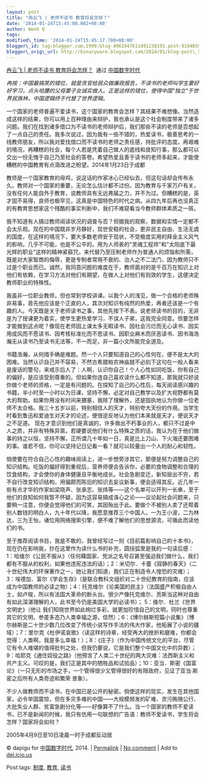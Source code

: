 ```yaml
--- 
layout: post 
title: "冉云飞 | 老师不读书 教育将会怎样？" 
date: '2014-01-24T15:45:00.002+08:00' 
author: Wenh Q
tags:
modified\_time: '2014-01-24T15:45:17.780+08:00' 
blogger\_id: tag:blogger.com,1999:blog-4961947611491238191.post-9194859855361716323
blogger\_orig\_url: http://binaryware.blogspot.com/2014/01/blog-post\_567.html
--- 
```

[冉云飞 |
老师不读书
教育将会怎样？](http://feedproxy.google.com/~r/chinadigitaltimes/IyPt/~3/yeZ7yuJFd5I/)  通过
[中国数字时代](http://chinadigitaltimes.net/chinese)



*冉按：中国最搞笑的错位，就是贪官给民众做廉政报告，不读书的老师叫学生要好好学习，点头哈腰的父母要子女诚实做人。正是这样的错位，使得中国"独立"于世界民族林，中国逻辑终于代替了世界逻辑。*



一个国家的老师普遍不爱读书，这个国家的教育会怎样？其结果不难想像。当然造成这样的结果，你可以用上百种理由来辩护，我也承认是这个社会制度带来了诸多问题。我们在找到诸多借口为不读书的老师辩护后，我们那些不读的老师是否想起了一点自己的责任。我多次说过，因为我有一些不错的，热爱读书，极善思考的一线教师朋友，所以我对爱找借口而不读书的老师之责任感，持批评的态度。再艰难的境况，再糟糕的社会，每个人若是凭着自己做人的底线和良知行事，那么都可以交出一份无愧于自己乃至社会的答卷。希望热爱且善于读书的老师多起来，才能使糟糕的中国教育有点滴改进之盼望。2014年1月23日于成都



教师是一个国家教育的母鸡，说这话的作家冰心已经仙去，但这句话却会传布永久。教师对一个国家的重要，无论怎么估计都不过份。因为教育与千家万户有关，没有任何人能自外于教育，说教师具有无远弗届之力，并不为过。但糟糕的是，英才固不易得，良师也极罕见，这真是中国特色的时代之病。从四九年后再也没真正的有教育思想家这个残酷的事实判断中，我们不难窥看当今教师群体素质之一斑。



我不知道有人搞过教师阅读状况的调查与否？但据我的观察，数据和实情一定都不会太乐观。现在的中国既非岁月静好，现世安稳的社会，更非民主自由、生活无虞的国度，在这样的境况下，要大多数老师安于现状，不受极度实用的拜金主义风气的影响，几乎不可能，也是不公平的。用为人师表的"灵魂工程师"和"太阳底下最光辉的职业"这样的精神紧箍咒，来代替乃至压制老师作为普通人的烦恼和所需，既是对大家智商的侮辱，更是专制者常用不衰的、治人之不二法门，因为教师只不过是个职业而已。诚然，我同意问题的难度在于，教师面对的是千百万在知识上对他们有依赖，在学习方法对他们有期望，在做人上对他们有则效的学生，这便决定教师职业的特殊性。



我虽非一位职业教师，但也常到学校讲课。以我个人的浅见，做一个合格的老师殊非易事，首先他应该是个正直的人，其次对知识有纯然的热爱，再者还该是一个有趣的人。今天既是关于老师读书之事，其他先按下不表。说老师读书的目的，无非是为了授课更为着实，使学生更热爱学习，不误人子弟，这我完全同意。但要怎样才能做到这点呢？像现在老师因上课太多无暇读书、因社会污烂而无心读书、因实用成风而不愿读书、因考核标准化而不思读书、因职业麻木而厌恶读书、因书海浩瀚无从读书乃至读书无法等，不一而足，非一篇小文所能完全道及。



书籍浩瀚，从何措手确是难题。然一个人只要知道自己的心性何在，便不是太大的困难。当然认识自己并不容易，不然古希腊帕农神庙就不必刻下这句在一般人看来是废话的警句，来戒示后人了：人啊，认识你自己！个人心性如同吃饭，你有自己的偏好，是应该受到尊重的。但如果你连自己喜欢读什么都不知道，那我就只好说你做个老师的资格，一定是有问题的。在探知了自己的心性后，每天阅读感兴趣的书籍，半小时至一小时以为日课，坚持不懈，必定对自己教学以及扩大视野都有莫大的帮助。如果你用没有时间来搪塞，我除了理解外，还是固执地认为你做一位老师不太合格。我三十五岁以前，特别相信人的天才，特别夸大天份的作用。当学生时看到鲁迅和爱迪生对天才的论述，便很逆反地认为他们本来就是天才，便说天才之不足道。
现在才意识到他们是真诚的，许多做出不朽事业的人，都只不过是中人之质，并非有特殊异禀。若硬要说他们有什么特殊之质的话，我认为在于他们做事的持之以恒，坚持不懈，正所谓几十年如一日，真是比上刀山、下火海还要困难的事。谁若不信，你可以坚持记日记看一看？就可以较量出一个人的耐心和韧性。



倘使要在符合自己心性的趣味阅读上，进一步想旁涉其它，那便是努力调整自己的知识结构。吃饭的偏好得到重视后，营养师便会告诉你，必要的食物调整和合理的饮食结构，才会使你的身体健康且平衡地成长。社会急剧变迁，新知层出不穷，若不自行改变知识结构，用偏颇而陈旧的知识去妄议新事，便会适得其反。近几年一些有点才华的作家如梁晓声、张承志、张炜等——这个名单可以开列一长串，至于他们的良知如何我暂不怀疑，因为这容易搞成诛心之论——议论起社会问题来，只要稍一注意，你便会觉得他们的可笑，其因殆出于此。要做个不被别人卖了还帮着别人数钱的明白人，九十年代以降，我愿意推荐三个中国人，一为王小波，二为林达，三为王怡，诸位用网络搜索引擎，便不难了解他们的思想源流，可循此而读他们的书。



至于推荐阅读书目，我是不敢的，我曾经写过一则《目前篇影响自己的十本书》，现在仍在影响我，抄在这里作为读什么书的补充，圆括弧里是我的一句读后感：1：哈维尔《公民不服从》（任何藉国家、党派之名号召甚至强迫我们做什么，我们都有不服从的权利，如果他违宪违法的话）；2：米切尔．卡蕾《寂静的春天》（二十世纪伟大的环保著作之一，她让我们知道，我们正在制造令人惶恐的灾难）；3：埃德加．富尔《学会生存》（是联合教科文组织对二十世纪教育的指南，应该成为中国教师的必读之物）；4：托克维尔《论美国的民主》（法国盛产积极自由人士，如卢梭，所以有法国大革命的断头台。很少产像托克维尔、贡斯当这种对自由有如此深湛理解的人，此书至今仍是美国大学的必读书）；
5：维尔．杜兰《世界文明史》（他让
我们知晓世界如此绚烂多彩，就更加珍惜自己的文明，同时也尊重其它的文明，参差多态乃人类幸福之源，信然）；6：《博尔赫斯短篇小说集》（博尔赫斯是二十世少数几位改变了传统小说写作手法的伟大作家，他拓展了小说的疆域）；7：里尔克《杜伊诺哀歌》（读这样的诗章，经受再大的挫折和磨难，你都会觉得：人类啊，我是多么幸福！）；8：《庄子》（作为中国传统文化的平台，尽管它有令人难堪的值得批判之处，但我仍要说，它是我们整个中国文化中的异数）；9：哈耶克《通住奴役之路》（他预言了人类二十世纪的两大灾难：法西斯主义和共产主义。可叹的是，我们正是其中的牺牲品和试验品）；10：亚当．斯密《国富论》（一只无形的市场之手，一个管得很少又管得很好的有限政府，见证了亚当·斯密之后所有人类奇迹和繁荣
景象）。



不少人做教师而不读书，在中国已是公开的秘密。倘使这样的现实，发生在其他国家，必令举国震惊，但在多灾多难的中国——大规模频发的矿难、贪污贿赂公行、大批失业人群、贫富急剧分化等——好像算不了什么。当一个国家的教师不爱读书，已不是新闻的时候，我只有仿用一句联想的广告语：教师不爱读书，学生将会怎样？国家将会如何？



2005年4月9日至10日凌晨一时于成都反动居



© dapigu for [中国数字时代](http://chinadigitaltimes.net/chinese), 2014.
|
[Permalink](http://chinadigitaltimes.net/chinese/2014/01/%E5%86%89%E4%BA%91%E9%A3%9E-%E8%80%81%E5%B8%88%E4%B8%8D%E8%AF%BB%E4%B9%A6-%E6%95%99%E8%82%B2%E5%B0%86%E4%BC%9A%E6%80%8E%E6%A0%B7%EF%BC%9F/)
| [No
comment](http://chinadigitaltimes.net/chinese/2014/01/%E5%86%89%E4%BA%91%E9%A3%9E-%E8%80%81%E5%B8%88%E4%B8%8D%E8%AF%BB%E4%B9%A6-%E6%95%99%E8%82%B2%E5%B0%86%E4%BC%9A%E6%80%8E%E6%A0%B7%EF%BC%9F/#comments)
| Add to
[del.icio.us](http://del.icio.us/post?url=http://chinadigitaltimes.net/chinese/2014/01/%E5%86%89%E4%BA%91%E9%A3%9E-%E8%80%81%E5%B8%88%E4%B8%8D%E8%AF%BB%E4%B9%A6-%E6%95%99%E8%82%B2%E5%B0%86%E4%BC%9A%E6%80%8E%E6%A0%B7%EF%BC%9F/&title=%E5%86%89%E4%BA%91%E9%A3%9E%20%7C%20%E8%80%81%E5%B8%88%E4%B8%8D%E8%AF%BB%E4%B9%A6%20%E6%95%99%E8%82%B2%E5%B0%86%E4%BC%9A%E6%80%8E%E6%A0%B7%EF%BC%9F)

Post tags:
[制度](http://chinadigitaltimes.net/chinese/tag/%E5%88%B6%E5%BA%A6/),
[教育](http://chinadigitaltimes.net/chinese/tag/%E6%95%99%E8%82%B2/),
[读书](http://chinadigitaltimes.net/chinese/tag/%E8%AF%BB%E4%B9%A6/)
